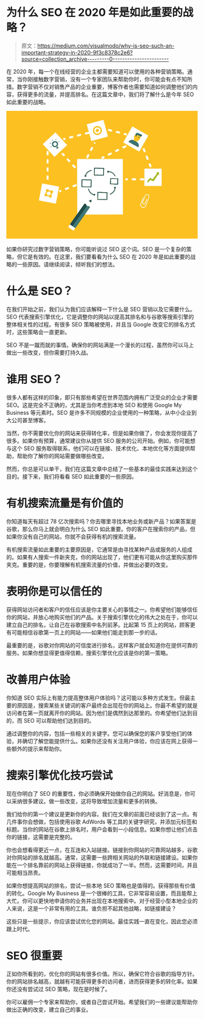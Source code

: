 # 为什么 SEO 在 2020 年是如此重要的战略？

> 原文：<https://medium.com/visualmodo/why-is-seo-such-an-important-strategy-in-2020-9f3c8378c2e6?source=collection_archive---------0----------------------->

在 2020 年，每一个在线经营的企业主都需要知道可以使用的各种营销策略。通常，当你刚接触数字营销，没有一个专家团队来帮助你时，你可能会有点不知所措。数字营销不仅对销售产品的企业重要，博客作者也需要知道如何调整他们的内容，获得更多的流量，并提高排名。在这篇文章中，我们将了解什么是今年 SEO 如此重要的战略。

![](img/c62ff926fd07ccfa1bb5c8b5c4f2a9ae.png)

如果你研究过数字营销策略，你可能听说过 SEO 这个词。SEO 是一个复杂的策略，但它是有效的。在这里，我们要看看为什么 SEO 在 2020 年是如此重要的战略的一些原因。请继续阅读，倾听我们的想法。

# 什么是 SEO？

在我们开始之前，我们认为我们应该解释一下什么是 SEO 营销以及它需要什么。SEO 代表搜索引擎优化，它是调整你的网站以提高其排名和与谷歌等搜索引擎的整体相关性的过程。有很多 SEO 策略被使用，并且当 Google 改变它的排名方式时，这些策略会一直更新。

SEO 不是一蹴而就的事情。确保你的网站满是一个漫长的过程，虽然你可以马上做出一些改变，但你需要打持久战。

# 谁用 SEO？

很多人都有这样的印象，即只有那些希望在世界范围内拥有广泛受众的企业才需要 SEO。这是完全不正确的，尤其是当你考虑到本地 SEO 和使用 Google My Business 等元素时。SEO 是许多不同规模的企业使用的一种策略，从中小企业到大公司甚至博客。

当然，你不需要优化你的网站来获得转化率，但是如果你做了，你会发现你提高了很多。如果你有预算，通常建议你从提供 SEO 服务的公司开始。例如，你可能想与这个 SEO 服务取得联系，他们可以在链接、技术优化、本地优化等方面提供帮助，帮助你了解你的网站需要做哪些改变。

然而，你总是可以单干，我们在这篇文章中总结了一些基本的最佳实践来达到这个目的。接下来，我们将看看 SEO 如此重要的一些原因。

# 有机搜索流量是有价值的

你知道每天有超过 78 亿次搜索吗？你去哪里寻找本地业务或新产品？如果答案是谷歌，那么你马上就会明白为什么 SEO 如此重要。你的客户在搜索你的产品，但如果你没有自己的网站，你就不会获得有机的搜索流量。

有机搜索流量如此重要的主要原因是，它通常是由寻找某种产品或服务的人组成的。如果有人搜索一件新夹克，你的网站出现了，他们更有可能从你这里购买那件夹克。重要的是，你要理解有机搜索流量的价值，并做出必要的改变。

# 表明你是可以信任的

获得网站访问者和客户的信任应该是你主要关心的事情之一。你希望他们能够信任你的网站，并放心地购买他们的产品。关于搜索引擎优化的伟大之处在于，你可以建立自己的排名，让自己在谷歌搜索中名列前茅。比起第 15 页上的网站，顾客更有可能相信谷歌第一页上的网站——如果他们能走到那一步的话。

最重要的是，谷歌对你网站的可信度进行排名，这样客户就会知道你在提供可靠的服务。如果你想显得更值得信赖，搜索引擎优化应该是你的第一策略。

# 改善用户体验

你知道 SEO 实际上有能力提高整体用户体验吗？这可能以多种方式发生。但最主要的原因是，搜索某些关键词的客户最终会出现在你的网站上。你最不希望的就是访问者在第一页就离开你的网站。因为他们是偶然到达那里的。你希望他们达到目的，而 SEO 可以帮助他们达到目的。

通过调整你的内容，包括一些相关的关键字。您可以确保您的客户享受他们的体验，并确切了解您能提供什么。如果你还没有关注用户体验，你应该在网上获得一些额外的提示来帮助你。

# 搜索引擎优化技巧尝试

现在你明白了 SEO 的重要性，你必须确保开始做你自己的网站。好消息是，你可以采纳很多建议。做一些改变，这将导致增加流量和更多的转换。

我们给你的第一个建议是更新你的内容。我们在文章的前面已经谈到了这一点。有几件事你会想做，包括使用谷歌 AdWords 等工具的关键字研究，并添加元标签和标题。当你的网站在谷歌上排名时，用户会看到一小段信息。如果你想让他们点击你的链接，这需要是完整的。

你也会想看得更近一点，在互连和入站链接。链接到你网站的可靠网站越多，谷歌对你网站的排名就越高。通常，这需要一些跨相关网站的外联和链接建设。如果你能在一个排名靠前的网站上获得链接，你就成功了一半。然而，这需要时间，并且可能相当昂贵。

如果你想提高网站的排名，尝试一些本地 SEO 策略也是值得的。获得那些有价值的转化。Google My Business 是一个很棒的工具，它非常容易设置，而且能帮上大忙。你可以更快地申请你的业务并出现在本地搜索中。对于经营小型本地企业的人来说，这是一个非常有用的工具。谁负担不起其他战略，如链接建设？

这些只是一些提示，你应该尝试优化您的网站。最佳实践一直在变化，因此您必须跟上时代。

# SEO 很重要

正如你所看到的，优化你的网站有很多价值。所以，确保它符合谷歌的指导方针。你的网站排名越高，就越有可能获得更多的访问者，进而获得更多的转化率。如果你还没有尝试过 SEO 策略，现在是时候了。

你可以雇佣一个专家来帮助你，或者自己尝试开始。希望我们的一些建议能帮助你做出正确的改变，建立自己的事业。
